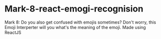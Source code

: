 # Mark-8-react-emogi-recognision
 Mark 8: Do you also get confused with emojis sometimes? Don't worry, this Emoji Interperter will you what's the meaning of the emoji. Made using ReactJS
